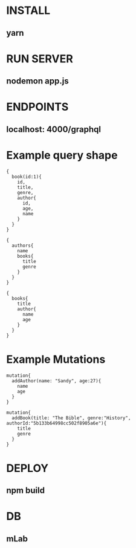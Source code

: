 # INSTALL 
## yarn 

# RUN SERVER 
## nodemon app.js

# ENDPOINTS 
## localhost: 4000/graphql 

# Example query shape
```
{
  book(id:1){
    id,
    title,
    genre,
    author{
      id,
      age,
      name
    }
  }
}
```

```
{
  authors{
    name
    books{
      title
      genre
    }
  }
}
```

```
{
  books{
    title
    author{
      name
      age
    }
  }
}
```

# Example Mutations
```
mutation{
  addAuthor(name: "Sandy", age:27){
    name
    age
  }
}
```

```
mutation{
  addBook(title: "The Bible", genre:"History", authorId:"5b133b64998cc502f8905a6e"){
    title
    genre
  }
}
```


# DEPLOY 
## npm build

# DB
## mLab